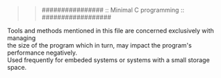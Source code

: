 >> ################ :: Minimal C programming :: ##################  

Tools and methods mentioned in this file are concerned exclusively with managing  
the size of the program which in turn, may impact the program's performance negatively.  
Used frequently for embeded systems or systems with a small storage space.

